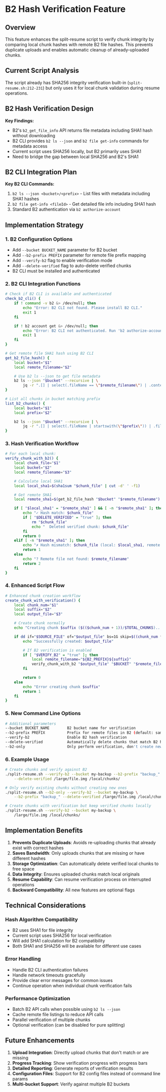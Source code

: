 # B2 Hash Verification Feature

## Overview

This feature enhances the split-resume script to verify chunk integrity by comparing local chunk hashes with remote B2 file hashes. This prevents duplicate uploads and enables automatic cleanup of already-uploaded chunks.

## Current Script Analysis

The script already has SHA256 integrity verification built-in (`split-resume.sh:212-231`) but only uses it for local chunk validation during resume operations.

## B2 Hash Verification Design

**Key Findings:**
- B2's `b2_get_file_info` API returns file metadata including SHA1 hash without downloading
- B2 CLI provides `b2 ls --json` and `b2 file get-info` commands for metadata access
- Current script uses SHA256 locally, but B2 primarily uses SHA1
- Need to bridge the gap between local SHA256 and B2's SHA1

## B2 CLI Integration Plan

**Key B2 CLI Commands:**
1. `b2 ls --json <bucket>/<prefix>` - List files with metadata including SHA1 hashes
2. `b2 file get-info <fileId>` - Get detailed file info including SHA1 hash
3. Standard B2 authentication via `b2 authorize-account`

## Implementation Strategy

### 1. B2 Configuration Options
- Add `--bucket BUCKET_NAME` parameter for B2 bucket
- Add `--b2-prefix PREFIX` parameter for remote file prefix mapping
- Add `--verify-b2` flag to enable verification mode
- Add `--delete-verified` flag to auto-delete verified chunks
- B2 CLI must be installed and authenticated

### 2. B2 CLI Integration Functions

```bash
# Check if B2 CLI is available and authenticated
check_b2_cli() {
    if ! command -v b2 &> /dev/null; then
        echo "Error: B2 CLI not found. Please install B2 CLI."
        exit 1
    fi

    if ! b2 account get &> /dev/null; then
        echo "Error: B2 CLI not authenticated. Run 'b2 authorize-account' first."
        exit 1
    fi
}

# Get remote file SHA1 hash using B2 CLI
get_b2_file_hash() {
    local bucket="$1"
    local remote_filename="$2"

    # Use b2 ls --json to get file metadata
    b2 ls --json "$bucket" --recursive | \
        jq -r ".[] | select(.fileName == \"$remote_filename\") | .contentSha1"
}

# List all chunks in bucket matching prefix
list_b2_chunks() {
    local bucket="$1"
    local prefix="$2"

    b2 ls --json "$bucket" --recursive | \
        jq -r ".[] | select(.fileName | startswith(\"$prefix\")) | .fileName"
}
```

### 3. Hash Verification Workflow

```bash
# For each local chunk:
verify_chunk_with_b2() {
    local chunk_file="$1"
    local bucket="$2"
    local remote_filename="$3"

    # Calculate local SHA1
    local local_sha1=$(sha1sum "$chunk_file" | cut -d' ' -f1)

    # Get remote SHA1
    local remote_sha1=$(get_b2_file_hash "$bucket" "$remote_filename")

    if [ "$local_sha1" = "$remote_sha1" ] && [ -n "$remote_sha1" ]; then
        echo "✓ Hash match: $chunk_file"
        if [ "$DELETE_VERIFIED" = "true" ]; then
            rm "$chunk_file"
            echo "  Deleted verified chunk: $chunk_file"
        fi
        return 0
    elif [ -n "$remote_sha1" ]; then
        echo "✗ Hash mismatch: $chunk_file (local: $local_sha1, remote: $remote_sha1)"
        return 1
    else
        echo "? Remote file not found: $remote_filename"
        return 2
    fi
}
```

### 4. Enhanced Script Flow

```bash
# Enhanced chunk creation workflow
create_chunk_with_verification() {
    local chunk_num="$1"
    local suffix="$2"
    local output_file="$3"

    # Create chunk normally
    echo "Creating chunk $suffix ($(($chunk_num + 1))/$TOTAL_CHUNKS)..."

    if dd if="$SOURCE_FILE" of="$output_file" bs=1G skip=$((chunk_num * CHUNK_SIZE_GB)) count=$count_blocks 2>/dev/null; then
        echo "Successfully created: $output_file"

        # If B2 verification is enabled
        if [ "$VERIFY_B2" = "true" ]; then
            local remote_filename="${B2_PREFIX}${suffix}"
            verify_chunk_with_b2 "$output_file" "$BUCKET" "$remote_filename"
        fi

        return 0
    else
        echo "Error creating chunk $suffix"
        return 1
    fi
}
```

### 5. New Command Line Options

```bash
# Additional parameters
--bucket BUCKET_NAME        B2 bucket name for verification
--b2-prefix PREFIX          Prefix for remote files in B2 (default: same as local prefix)
--verify-b2                 Enable B2 hash verification
--delete-verified           Automatically delete chunks that match B2 hashes
--b2-only                   Only perform verification, don't create new chunks
```

### 6. Example Usage

```bash
# Create chunks and verify against B2
./split-resume.sh --verify-b2 --bucket my-backup --b2-prefix "backup_" \
    --delete-verified /large/file.img /local/chunks/

# Only verify existing chunks without creating new ones
./split-resume.sh --b2-only --verify-b2 --bucket my-backup \
    --b2-prefix "backup_" --delete-verified /large/file.img /local/chunks/

# Create chunks with verification but keep verified chunks locally
./split-resume.sh --verify-b2 --bucket my-backup \
    /large/file.img /local/chunks/
```

## Implementation Benefits

1. **Prevents Duplicate Uploads**: Avoids re-uploading chunks that already exist with correct hashes
2. **Saves Bandwidth**: Only uploads chunks that are missing or have different hashes
3. **Storage Optimization**: Can automatically delete verified local chunks to free space
4. **Data Integrity**: Ensures uploaded chunks match local originals
5. **Resume Capability**: Can resume verification process on interrupted operations
6. **Backward Compatibility**: All new features are optional flags

## Technical Considerations

### Hash Algorithm Compatibility
- B2 uses SHA1 for file integrity
- Current script uses SHA256 for local verification
- Will add SHA1 calculation for B2 compatibility
- Both SHA1 and SHA256 will be available for different use cases

### Error Handling
- Handle B2 CLI authentication failures
- Handle network timeouts gracefully
- Provide clear error messages for common issues
- Continue operation when individual chunk verification fails

### Performance Optimization
- Batch B2 API calls when possible using `b2 ls --json`
- Cache remote file listings to reduce API calls
- Parallel verification of multiple chunks
- Optional verification (can be disabled for pure splitting)

## Future Enhancements

1. **Upload Integration**: Directly upload chunks that don't match or are missing
2. **Progress Tracking**: Show verification progress with progress bars
3. **Detailed Reporting**: Generate reports of verification results
4. **Configuration Files**: Support for B2 config files instead of command line params
5. **Multi-bucket Support**: Verify against multiple B2 buckets